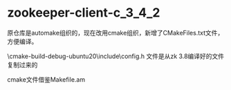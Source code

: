 # zookeeper-client-c_3_4_2

原仓库是automake组织的，现在改用cmake组织，新增了CMakeFiles.txt文件，方便编译。

\cmake-build-debug-ubuntu20\include\config.h
文件是从zk 3.8编译好的文件复制过来的

cmake文件借鉴Makefile.am